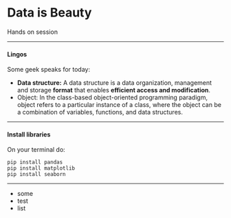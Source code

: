 # Data is Beauty

Hands on session

---
#### Lingos
Some geek speaks for today:
- **Data structure:** A  data structure is a data organization, management and storage **format** that enables **efficient access and modification**.
- Object: In the class-based object-oriented programming paradigm, object refers to a particular instance of a class, where the object can be a combination of variables, functions, and data structures.

---

#### Install libraries

On your terminal do: 
```
pip install pandas
pip install matplotlib
pip install seaborn
```

---

- some 
- test 
- list
